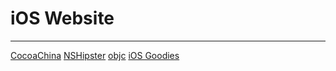 # iOS Website
-----
[CocoaChina](http://www.cocoachina.com/) 
[NSHipster](http://nshipster.cn/)
[objc](https://www.objc.io/)
[iOS Goodies](http://ios-goodies.com/)
